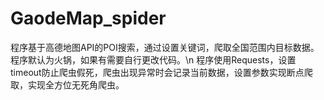 # GaodeMap_spider
程序基于高德地图API的POI搜索，通过设置关键词，爬取全国范围内目标数据。程序默认为火锅，如果有需要自行更改代码。\n
程序使用Requests，设置timeout防止爬虫假死，爬虫出现异常时会记录当前数据，设置参数实现断点爬取，实现全方位无死角爬虫。
